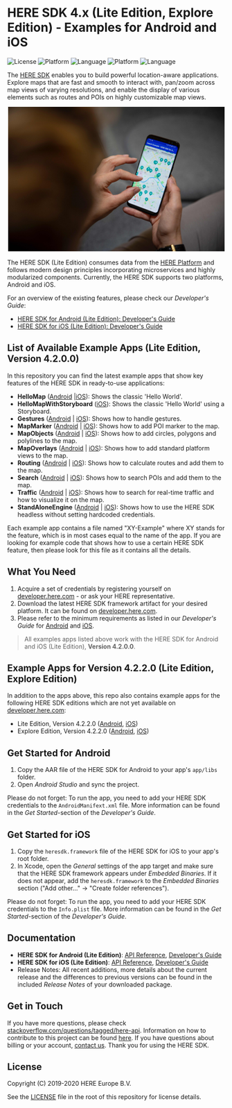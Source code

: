 # HERE SDK 4.x (Lite Edition, Explore Edition) - Examples for Android and iOS
![License](https://img.shields.io/badge/license-Apache%202-blue)
![Platform](https://img.shields.io/badge/platform-Android-green.svg)
![Language](https://img.shields.io/badge/language-Java%208-orange.svg)
![Platform](https://img.shields.io/badge/platform-iOS-green.svg)
![Language](https://img.shields.io/badge/language-Swift%205.1.2-orange.svg)

The [HERE SDK](https://developer.here.com/products/here-sdk) enables you to build powerful location-aware applications. Explore maps that are fast and smooth to interact with, pan/zoom across map views of varying resolutions, and enable the display of various elements such as routes and POIs on highly customizable map views.

<center><p>
  <img src="images/here_sdk.jpg" width="500" />
</p></center>

The HERE SDK (Lite Edition) consumes data from the [HERE Platform](https://www.here.com/products/platform) and follows modern design principles incorporating microservices and highly modularized components. Currently, the HERE SDK supports two platforms, Android and iOS.

For an overview of the existing features, please check our _Developer's Guide_:
- [HERE SDK for Android (Lite Edition): Developer's Guide](https://developer.here.com/documentation/android-sdk/dev_guide/index.html)
- [HERE SDK for iOS (Lite Edition): Developer's Guide](https://developer.here.com/documentation/ios-sdk/dev_guide/index.html)

## List of Available Example Apps (Lite Edition, Version 4.2.0.0)
In this repository you can find the latest example apps that show key features of the HERE SDK in ready-to-use applications:

- **HelloMap** ([Android](examples/4.2.0.0/lite/android/HelloMapLite) |[iOS](examples/4.2.0.0/lite/ios/HelloMapLite)): Shows the classic 'Hello World'.
- **HelloMapWithStoryboard** ([iOS](examples/4.2.0.0/lite/ios/HelloMapWithStoryboardLite)): Shows the classic 'Hello World' using a Storyboard.
- **Gestures** ([Android](examples/4.2.0.0/lite/android/GesturesLite) | [iOS](examples/4.2.0.0/lite/ios/GesturesLite)): Shows how to handle gestures.
- **MapMarker** ([Android](examples/4.2.0.0/lite/android/MapMarkerLite) | [iOS](examples/4.2.0.0/lite/ios/MapMarkerLite)): Shows how to add POI marker to the map.
- **MapObjects** ([Android](examples/4.2.0.0/lite/android/MapObjectsLite) | [iOS](examples/4.2.0.0/lite/ios/MapObjectsLite)): Shows how to add circles, polygons and polylines to the map.
- **MapOverlays** ([Android](examples/4.2.0.0/lite/android/MapOverlaysLite) | [iOS](examples/4.2.0.0/lite/ios/MapOverlaysLite)): Shows how to add standard platform views to the map.
- **Routing** ([Android](examples/4.2.0.0/lite/android/RoutingLite) | [iOS](examples/4.2.0.0/lite/ios/RoutingLite)): Shows how to calculate routes and add them to the map.
- **Search** ([Android](examples/4.2.0.0/lite/android/SearchLite) | [iOS](examples/4.2.0.0/lite/ios/SearchLite)): Shows how to search POIs and add them to the map.
- **Traffic** ([Android](examples/4.2.0.0/lite/android/TrafficLite) | [iOS](examples/4.2.0.0/lite/ios/TrafficLite)): Shows how to search for real-time traffic and how to visualize it on the map.
- **StandAloneEngine** ([Android](examples/4.2.0.0/lite/android/StandAloneEngineLite) | [iOS](examples/4.2.0.0/lite/ios/StandAloneEngineLite)): Shows how to use the HERE SDK headless without setting hardcoded credentials.

Each example app contains a file named "XY-Example" where XY stands for the feature, which is in most cases equal to the name of the app. If you are looking for example code that shows how to use a certain HERE SDK feature, then please look for this file as it contains all the details.

## What You Need
1. Acquire a set of credentials by registering yourself on [developer.here.com](https://developer.here.com/) - or ask your HERE representative.
2. Download the latest HERE SDK framework artifact for your desired platform. It can be found on [developer.here.com](https://developer.here.com/).
3. Please refer to the minimum requirements as listed in our _Developer's Guide_ for [Android](https://developer.here.com/documentation/android-sdk/dev_guide/#minimum-requirements) and [iOS](https://developer.here.com/documentation/ios-sdk/dev_guide/#minimum-requirements).

> All examples apps listed above work with the HERE SDK for Android and iOS (Lite Edition), **Version 4.2.0.0**.

## Example Apps for Version 4.2.2.0 (Lite Edition, Explore Edition)
In addition to the apps above, this repo also contains example apps for the following HERE SDK editions which are not yet available on [developer.here.com](https://developer.here.com/products/here-sdk):
- Lite Edition, Version 4.2.2.0 ([Android](examples/4.2.2.0/lite/android/), [iOS](examples/4.2.2.0/lite/ios/))
- Explore Edition, Version 4.2.2.0 ([Android](examples/4.2.2.0/explore/android/), [iOS](examples/4.2.2.0/explore/ios/))

## Get Started for Android
1. Copy the AAR file of the HERE SDK for Android to your app's `app/libs` folder.
2. Open _Android Studio_ and sync the project.

Please do not forget: To run the app, you need to add your HERE SDK credentials to the `AndroidManifext.xml` file. More information can be found in the _Get Started_-section of the _Developer's Guide_.

## Get Started for iOS
1. Copy the `heresdk.framework` file of the HERE SDK for iOS to your app's root folder.
2. In Xcode, open the _General_ settings of the app target and make sure that the HERE SDK framework appears under _Embedded Binaries_. If it does not appear, add the `heresdk.framework` to the _Embedded Binaries_ section ("Add other..." -> "Create folder references").

Please do not forget: To run the app, you need to add your HERE SDK credentials to the `Info.plist` file. More information can be found in the _Get Started_-section of the _Developer's Guide_.

## Documentation
- **HERE SDK for Android (Lite Edition)**: [API Reference](https://developer.here.com/documentation/android-sdk/api_reference/index.html), [Developer's Guide](https://developer.here.com/documentation/android-sdk/dev_guide/index.html)
- **HERE SDK for iOS (Lite Edition)**: [API Reference](https://developer.here.com/documentation/ios-sdk/api_reference/index.html), [Developer's Guide](https://developer.here.com/documentation/ios-sdk/dev_guide/index.html)
- Release Notes: All recent additions, more details about the current release and the differences to previous versions can be found in the included _Release Notes_ of your downloaded package.

## Get in Touch
If you have more questions, please check [stackoverflow.com/questions/tagged/here-api](http://stackoverflow.com/questions/tagged/here-api). Information on how to contribute to this project can be found [here](CONTRIBUTING.md). If you have questions about billing or your account, [contact us](https://developer.here.com/contact-us). Thank you for using the HERE SDK.

## License
Copyright (C) 2019-2020 HERE Europe B.V.

See the [LICENSE](LICENSE) file in the root of this repository for license details.
